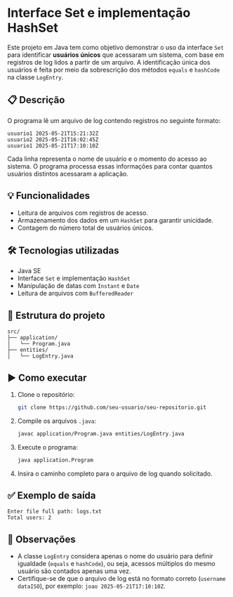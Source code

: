 # Interface Set e implementação HashSet

Este projeto em Java tem como objetivo demonstrar o uso da interface `Set` para identificar **usuários únicos** que acessaram um sistema,
 com base em registros de log lidos a partir de um arquivo.
A identificação única dos usuários é feita por meio da sobrescrição dos métodos `equals` e `hashCode` na classe `LogEntry`.

## 📋 Descrição

O programa lê um arquivo de log contendo registros no seguinte formato:

```
usuario1 2025-05-21T15:21:32Z
usuario2 2025-05-21T16:02:45Z
usuario1 2025-05-21T17:10:10Z
```

Cada linha representa o nome de usuário e o momento do acesso ao sistema.
 O programa processa essas informações para contar quantos usuários distintos acessaram a aplicação.

## 💡 Funcionalidades

* Leitura de arquivos com registros de acesso.
* Armazenamento dos dados em um `HashSet` para garantir unicidade.
* Contagem do número total de usuários únicos.

## 🛠️ Tecnologias utilizadas

* Java SE
* Interface `Set` e implementação `HashSet`
* Manipulação de datas com `Instant` e `Date`
* Leitura de arquivos com `BufferedReader`

## 📁 Estrutura do projeto

```plaintext
src/
├── application/
│   └── Program.java
├── entities/
│   └── LogEntry.java
```

## ▶️ Como executar

1. Clone o repositório:

   ```bash
   git clone https://github.com/seu-usuario/seu-repositorio.git
   ```
2. Compile os arquivos `.java`:

   ```bash
   javac application/Program.java entities/LogEntry.java
   ```
3. Execute o programa:

   ```bash
   java application.Program
   ```
4. Insira o caminho completo para o arquivo de log quando solicitado.

## ✅ Exemplo de saída

```
Enter file full path: logs.txt
Total users: 2
```

## 📌 Observações

* A classe `LogEntry` considera apenas o nome do usuário para definir igualdade (`equals` e `hashCode`), ou seja, acessos múltiplos do mesmo usuário são contados apenas uma vez.
* Certifique-se de que o arquivo de log está no formato correto (`username dataISO`), por exemplo: `joao 2025-05-21T17:10:10Z`.
```

